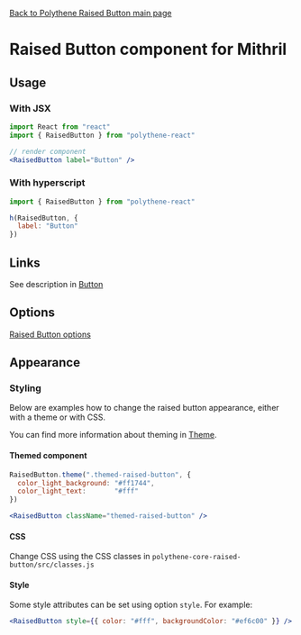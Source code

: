 [Back to Polythene Raised Button main page](RaisedButton.md)

# Raised Button component for Mithril



## Usage

### With JSX

~~~jsx
import React from "react"
import { RaisedButton } from "polythene-react"

// render component
<RaisedButton label="Button" />
~~~

### With hyperscript

~~~javascript
import { RaisedButton } from "polythene-react"

h(RaisedButton, {
  label: "Button"
})
~~~



## Links

See description in [Button](Button-React.md)



## Options

[Raised Button options](RaisedButton.md)



## Appearance

### Styling

Below are examples how to change the raised button appearance, either with a theme or with CSS.

You can find more information about theming in [Theme](Theme.md).

#### Themed component

~~~jsx
RaisedButton.theme(".themed-raised-button", {
  color_light_background: "#ff1744",
  color_light_text:       "#fff"
})

<RaisedButton className="themed-raised-button" />
~~~

#### CSS

Change CSS using the CSS classes in `polythene-core-raised-button/src/classes.js`

#### Style

Some style attributes can be set using option `style`. For example:

~~~jsx
<RaisedButton style={{ color: "#fff", backgroundColor: "#ef6c00" }} />
~~~






